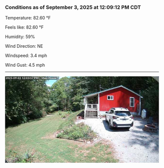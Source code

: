 ### Conditions as of September 3, 2025 at 12:09:12 PM CDT 

Temperature: 82.60 &deg;F

Feels like: 82.60 &deg;F

Humidity: 59%

Wind Direction: NE

Windspeed: 3.4 mph

Wind Gust: 4.5 mph

---

<img src="./images/latest.jpeg"/>

